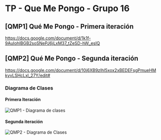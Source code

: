 # TP - Que Me Pongo - Grupo 16

## [QMP1] Qué Me Pongo - Primera iteración

https://docs.google.com/document/d/1k1f-9AuIohlBGB2soSNePJ6jLxM37_tZeSD-hW_esIQ

## [QMP2] Qué Me Pongo - Segunda iteración

https://docs.google.com/document/d/10j6XB9zIhl5xox2xBEDEFsgPmueHMkyvLSHcLxl_27Y/edit#

### Diagrama de Clases

#### Primera Iteración

![QMP1 - Diagrama de clases](https://user-images.githubusercontent.com/62452207/116478174-105a3a80-a854-11eb-9a38-71b039b855b7.png)

#### Segunda iteración

![QMP2 - Diagrama de Clases](https://user-images.githubusercontent.com/62452207/116488390-a39d6b00-a868-11eb-8034-edf2c56a682e.png)

